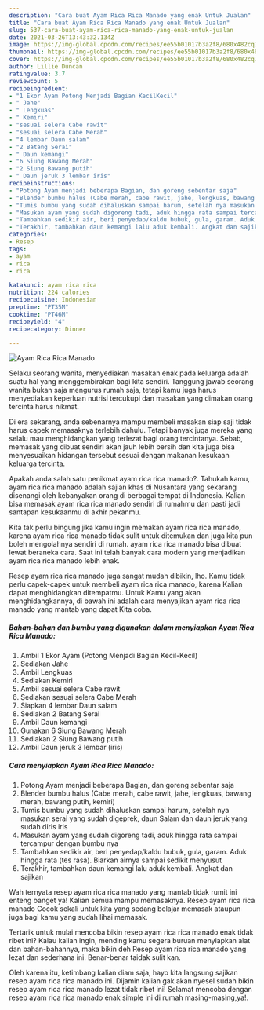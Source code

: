```yaml
---
description: "Cara buat Ayam Rica Rica Manado yang enak Untuk Jualan"
title: "Cara buat Ayam Rica Rica Manado yang enak Untuk Jualan"
slug: 537-cara-buat-ayam-rica-rica-manado-yang-enak-untuk-jualan
date: 2021-03-26T13:43:32.134Z
image: https://img-global.cpcdn.com/recipes/ee55b01017b3a2f8/680x482cq70/ayam-rica-rica-manado-foto-resep-utama.jpg
thumbnail: https://img-global.cpcdn.com/recipes/ee55b01017b3a2f8/680x482cq70/ayam-rica-rica-manado-foto-resep-utama.jpg
cover: https://img-global.cpcdn.com/recipes/ee55b01017b3a2f8/680x482cq70/ayam-rica-rica-manado-foto-resep-utama.jpg
author: Lillie Duncan
ratingvalue: 3.7
reviewcount: 5
recipeingredient:
- "1 Ekor Ayam Potong Menjadi Bagian KecilKecil"
- " Jahe"
- " Lengkuas"
- " Kemiri"
- "sesuai selera Cabe rawit"
- "sesuai selera Cabe Merah"
- "4 lembar Daun salam"
- "2 Batang Serai"
- " Daun kemangi"
- "6 Siung Bawang Merah"
- "2 Siung Bawang putih"
- " Daun jeruk 3 lembar iris"
recipeinstructions:
- "Potong Ayam menjadi beberapa Bagian, dan goreng sebentar saja"
- "Blender bumbu halus (Cabe merah, cabe rawit, jahe, lengkuas, bawang merah, bawang putih, kemiri)"
- "Tumis bumbu yang sudah dihaluskan sampai harum, setelah nya masukan serai yang sudah digeprek, daun Salam dan daun jeruk yang sudah diris iris"
- "Masukan ayam yang sudah digoreng tadi, aduk hingga rata sampai tercampur dengan bumbu nya"
- "Tambahkan sedikir air, beri penyedap/kaldu bubuk, gula, garam. Aduk hingga rata (tes rasa). Biarkan airnya sampai sedikit menyusut"
- "Terakhir, tambahkan daun kemangi lalu aduk kembali. Angkat dan sajikan"
categories:
- Resep
tags:
- ayam
- rica
- rica

katakunci: ayam rica rica 
nutrition: 224 calories
recipecuisine: Indonesian
preptime: "PT35M"
cooktime: "PT46M"
recipeyield: "4"
recipecategory: Dinner

---
```



![Ayam Rica Rica Manado](https://img-global.cpcdn.com/recipes/ee55b01017b3a2f8/680x482cq70/ayam-rica-rica-manado-foto-resep-utama.jpg)

Selaku seorang wanita, menyediakan masakan enak pada keluarga adalah suatu hal yang menggembirakan bagi kita sendiri. Tanggung jawab seorang  wanita bukan saja mengurus rumah saja, tetapi kamu juga harus menyediakan keperluan nutrisi tercukupi dan masakan yang dimakan orang tercinta harus nikmat.

Di era  sekarang, anda sebenarnya mampu membeli masakan siap saji tidak harus capek memasaknya terlebih dahulu. Tetapi banyak juga mereka yang selalu mau menghidangkan yang terlezat bagi orang tercintanya. Sebab, memasak yang dibuat sendiri akan jauh lebih bersih dan kita juga bisa menyesuaikan hidangan tersebut sesuai dengan makanan kesukaan keluarga tercinta. 



Apakah anda salah satu penikmat ayam rica rica manado?. Tahukah kamu, ayam rica rica manado adalah sajian khas di Nusantara yang sekarang disenangi oleh kebanyakan orang di berbagai tempat di Indonesia. Kalian bisa memasak ayam rica rica manado sendiri di rumahmu dan pasti jadi santapan kesukaanmu di akhir pekanmu.

Kita tak perlu bingung jika kamu ingin memakan ayam rica rica manado, karena ayam rica rica manado tidak sulit untuk ditemukan dan juga kita pun boleh mengolahnya sendiri di rumah. ayam rica rica manado bisa dibuat lewat beraneka cara. Saat ini telah banyak cara modern yang menjadikan ayam rica rica manado lebih enak.

Resep ayam rica rica manado juga sangat mudah dibikin, lho. Kamu tidak perlu capek-capek untuk membeli ayam rica rica manado, karena Kalian dapat menghidangkan ditempatmu. Untuk Kamu yang akan menghidangkannya, di bawah ini adalah cara menyajikan ayam rica rica manado yang mantab yang dapat Kita coba.

<!--inarticleads1-->

##### Bahan-bahan dan bumbu yang digunakan dalam menyiapkan Ayam Rica Rica Manado:

1. Ambil 1 Ekor Ayam (Potong Menjadi Bagian Kecil-Kecil)
1. Sediakan  Jahe
1. Ambil  Lengkuas
1. Sediakan  Kemiri
1. Ambil sesuai selera Cabe rawit
1. Sediakan sesuai selera Cabe Merah
1. Siapkan 4 lembar Daun salam
1. Sediakan 2 Batang Serai
1. Ambil  Daun kemangi
1. Gunakan 6 Siung Bawang Merah
1. Sediakan 2 Siung Bawang putih
1. Ambil  Daun jeruk 3 lembar (iris)




<!--inarticleads2-->

##### Cara menyiapkan Ayam Rica Rica Manado:

1. Potong Ayam menjadi beberapa Bagian, dan goreng sebentar saja
1. Blender bumbu halus (Cabe merah, cabe rawit, jahe, lengkuas, bawang merah, bawang putih, kemiri)
1. Tumis bumbu yang sudah dihaluskan sampai harum, setelah nya masukan serai yang sudah digeprek, daun Salam dan daun jeruk yang sudah diris iris
1. Masukan ayam yang sudah digoreng tadi, aduk hingga rata sampai tercampur dengan bumbu nya
1. Tambahkan sedikir air, beri penyedap/kaldu bubuk, gula, garam. Aduk hingga rata (tes rasa). Biarkan airnya sampai sedikit menyusut
1. Terakhir, tambahkan daun kemangi lalu aduk kembali. Angkat dan sajikan




Wah ternyata resep ayam rica rica manado yang mantab tidak rumit ini enteng banget ya! Kalian semua mampu memasaknya. Resep ayam rica rica manado Cocok sekali untuk kita yang sedang belajar memasak ataupun juga bagi kamu yang sudah lihai memasak.

Tertarik untuk mulai mencoba bikin resep ayam rica rica manado enak tidak ribet ini? Kalau kalian ingin, mending kamu segera buruan menyiapkan alat dan bahan-bahannya, maka bikin deh Resep ayam rica rica manado yang lezat dan sederhana ini. Benar-benar taidak sulit kan. 

Oleh karena itu, ketimbang kalian diam saja, hayo kita langsung sajikan resep ayam rica rica manado ini. Dijamin kalian gak akan nyesel sudah bikin resep ayam rica rica manado lezat tidak ribet ini! Selamat mencoba dengan resep ayam rica rica manado enak simple ini di rumah masing-masing,ya!.

